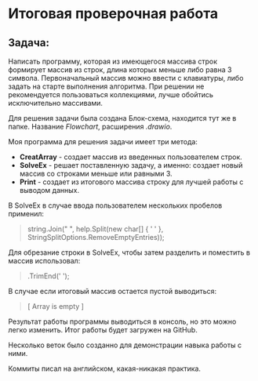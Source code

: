 # Итоговая проверочная работа

## **Задача:**
Написать программу, которая из имеющегося массива строк формирует массив из строк, длина которых меньше либо равна 3 символа. Первоначальный массив можно ввести с клавиатуры, либо задать на старте выполнения алгоритма. При решении не рекомендуется пользоваться коллекциями, лучше обойтись исключительно массивами.

Для решения задачи была создана Блок-схема, находится тут же в папке. Название *Flowchart*, расширения *.drawio*.

Моя программа для решения задачи имеет три метода:

* **CreatArray** - создает массив из введенных пользователем строк.
* **SolveEx** - решает поставленную задачу, а именно: создает новый массив со строками меньше или равными 3.
* **Print** - создает из итогового массива строку для лучшей работы с выводом данных.

В SolveEx в случае ввода пользователем нескольких пробелов применил:

> string.Join(" ", help.Split(new char[] { ' ' }, StringSplitOptions.RemoveEmptyEntries));

Для обрезание строки в SolveEx, чтобы затем разделить и поместить в массив использовал:

>.TrimEnd(' ');

В случае если итоговый массив остается пустой выводиться:

>[ Array is empty ]

Результат работы программы выводиться в консоль, но это можно легко изменить.
Итог работы будет загружен на GitHub.

Несколько веток было созданно для демонстрации навыка работы с ними.

Коммиты писал на английском, какая-никакая практика.

